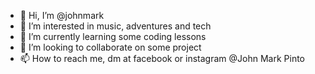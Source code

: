 - 👋 Hi, I’m @johnmark
- 👀 I’m interested in music, adventures and tech
- 🌱 I’m currently learning some coding lessons
- 💞️ I’m looking to collaborate on some project
- 📫 How to reach me, dm at facebook or instagram @John Mark Pinto

<!---
johnmark09/johnmark09 is a ✨ special ✨ repository because its `README.md` (this file) appears on your GitHub profile.
You can click the Preview link to take a look at your changes.
--->
